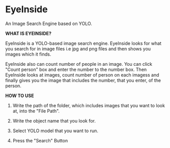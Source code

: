 # EyeInside
An Image Search Engine based on YOLO.

**WHAT IS EYEINSIDE?**

EyeInside is a YOLO-based image search engine. EyeInside looks for what you search for in image files i.e jpg and png files and then shows you images which it finds.

EyeInside also can count number of people in an image. You can click "Count person" box and enter the number to the number box. Then EyeInside looks at images, count number of person on each imagess and finally gives you the image that includes the number, that you enter, of the person.

**HOW TO USE**
1. Write the path of the folder, which includes images that you want to look at, into the "File Path".

2. Write the object name that you look for.

3. Select YOLO model that you want to run.

4. Press the "Search" Button
